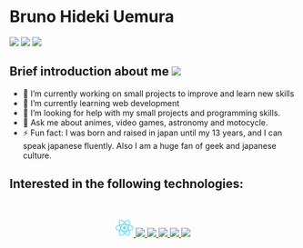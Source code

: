 # Bruno Hideki Uemura
<a href="https://www.linkedin.com/in/bruno-uemura/"><img src="https://img.shields.io/badge/linkedin-0077B5.svg?style=for-the-badge&logo=linkedin&logoColor=white"></a>
<a href="mailto:bruno.h.uemura@gmail.com"><img src="https://img.shields.io/badge/e‑mail-D14836.svg?style=for-the-badge&logo=GMail&logoColor=white"></a>
<a href="https://www.instagram.com/uemurabruno/"><img src="https://img.shields.io/badge/instagram-E4405F.svg?style=for-the-badge&logo=instagram&logoColor=white"></a>

## Brief introduction about me <img src="https://media.giphy.com/media/hvRJCLFzcasrR4ia7z/giphy.gif" width="30px">

- 🔭 I’m currently working on small projects to improve and learn new skills
- 🌱 I’m currently learning web development
- 🤔 I’m looking for help with my small projects and programming skills.
- 💬 Ask me about animes, video games, astronomy and motocycle.
- ⚡ Fun fact: I was born and raised in japan until my 13 years, and I can speak japanese fluently. Also I am a huge fan of geek and japanese culture.

## Interested in the following technologies:
<a href="#" target="_blank">
</a>

<br />
<p align="center">
  <a href="https://pt-br.reactjs.org/" target="_blank">
    <img src="https://github.com/devicons/devicon/blob/master/icons/react/react-original.svg" width="32px" heigth="32px"> 
  </a>
  <a href="https://reactnative.dev/" target="_blank">
    <img src="https://media.slid.es/uploads/118447/images/2991881/reactpurple.png" width="32.52px" heigth="30px">
  </a>
  <a href="https://nodejs.org/dist/latest-v15.x/docs/api/" target="_blank">
    <img src="https://cdn.iconscout.com/icon/free/png-512/node-js-1174925.png" width="30px" heigth="30px">
  </a>
  <a href="https://developer.mozilla.org/en-US/docs/Web/JavaScript" target="_blank">
    <img src="https://cdn.freebiesupply.com/logos/large/2x/logo-javascript-logo-png-transparent.png" width="30px" heigth="30px">
  </a>
  <a href="https://www.typescriptlang.org/" target="_blank">
    <img src="https://miro.medium.com/max/816/1*mn6bOs7s6Qbao15PMNRyOA.png" width="30px" heigth="30px">
  </a>
  <a href="https://www.python.org/" target="_blank">
    <img src="https://brandslogos.com/wp-content/uploads/images/large/python-logo.png" width="30px" heigth="30px">
  </a>
</p>
<br />
